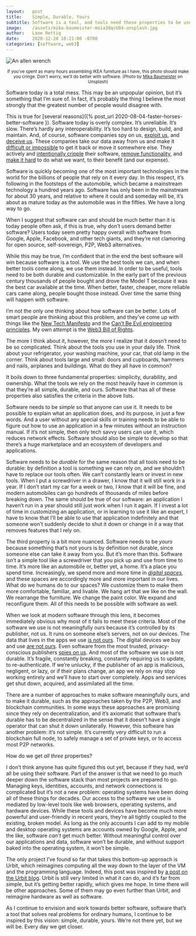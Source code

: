 ```yaml
---
layout:   post
title:    Simple, Durable, Yours
subtitle: Software is a tool, and tools need these properties to be useful.
image:    /assets/mika-baumeister-moia38qcU84-unsplash.jpg
author:   Lane Rettig
date:     2020-12-20 18:21:00 -0700
categories: [software, web3]
---
```

![An allen wrench]({{page.image}})

<p style="text-align: center"><sub>If you've spent as many hours assembling IKEA furniture as I have, this photo should make you cringe. Don't worry, we'll do better with software. (Photo by <a href="https://unsplash.com/@mbaumi?utm_source=unsplash&amp;utm_medium=referral&amp;utm_content=creditCopyText">Mika Baumeister</a> on Unsplash)</sub></p>

Software today is a total mess. This may be an unpopular opinion, but it’s something that I’m sure of. In fact, it’s probably the thing I believe the most strongly that the greatest number of people would disagree with.

This is true for [several reasons]({% post_url 2020-08-04-faster-horses-better-software }). Software today is overly complex. It’s unreliable. It’s slow. There’s hardly any interoperability. It’s too hard to design, build, and maintain. And, of course, software companies spy on us, [exploit us](https://en.wikipedia.org/wiki/Surveillance_capitalism), and [deceive us](https://www.applescotch.com/values/philosophy/society/2020/09/11/institutional-hypocrisy.html). These companies take our data away from us and make it [difficult or impossible](https://www.applescotch.com/data/sovereignty/2020/04/26/declaring-digital-independence.html) to get it back or move it somewhere else. They actively and [intentionally cripple](https://www.theverge.com/2012/8/16/3248079/twitter-limits-app-developers-control/in/3027522) their software, [remove functionality](https://9to5google.com/2019/07/11/google-kills-features-its-fine-calm-down/), and [make it hard](https://www.theverge.com/2018/2/15/17017864/google-removes-view-image-button-from-search-results) to do what we want, to their benefit (and our expense).

Software is quickly becoming one of the most important technologies in the world for the billions of people that rely on it every day. In this respect, it’s following in the footsteps of the automobile, which became a mainstream technology a hundred years ago. Software has only been in the mainstream for about 30 years, and relative to where it could and someday will be, it’s about as mature today as the automobile was in the fifties. We have a long way to go.

When I suggest that software can and should be much better than it is today people often ask, if this is true, why don’t users demand better software? Users today seem pretty happy overall with software from Google, Apple, Facebook, and other tech giants, and they’re not clamoring for open source, self-sovereign, P2P, Web3 alternatives.

While this may be true, I’m confident that in the end the best software will win because software is a tool. We use the best tools we can, and when better tools come along, we use them instead. In order to be useful, tools need to be both durable and customizable. In the early part of the previous century thousands of people bought and drove the Model T because it was the best car available at the time. When better, faster, cheaper, more reliable cars came along, people bought those instead. Over time the same thing will happen with software.

I’m not the only one thinking about how software can be better. Lots of smart people are thinking about this problem, and they’ve come up with things like the [New Tech Manifesto](http://bit.ly/datafesto) and the [Can’t Be Evil engineering principles](https://youtu.be/LbIavBeq5BE). My own attempt is the [Web3 Bill of Rights](https://forum.etherean.org/t/a-web3-bill-of-rights/210?u=lane).

The more I think about it, however, the more I realize that it doesn’t need to be so complicated. Think about the tools you use in your daily life. Think about your refrigerator, your washing machine, your car, that old lamp in the corner. Think about tools large and small: doors and cupboards, hammers and nails, airplanes and buildings. What do they all have in common?

It boils down to three fundamental properties: simplicity, durability, and ownership. What the tools we rely on the most heavily have in common is that they’re all simple, durable, and ours. Software that has all of these properties also satisfies the criteria in the above lists.

Software needs to be _simple_ so that anyone can use it. It needs to be possible to explain what an application does, and its purpose, in just a few words. And a user without any special skills or training needs to be able to figure out how to use an application in a few minutes without an instruction manual. If it’s not simple, then only tech savvy users can use it, which reduces network effects. Software should also be simple to develop so that there’s a huge marketplace and an ecosystem of developers and applications.

Software needs to be _durable_ for the same reason that all tools need to be durable: by definition a tool is something we can rely on, and we shouldn’t have to replace our tools often. We can’t constantly learn or invest in new tools. When I put a screwdriver in a drawer, I know that it will still work in a year. If I don’t start my car for a week or two, I know that it will be fine, and modern automobiles can go hundreds of thousands of miles before breaking down. The same should be true of our software: an application I haven’t run in a year should still just work when I run it again. If I invest a lot of time in customizing an application, or in learning to use it like an expert, I have to know that I’ll be able to use that application indefinitely and that someone won’t suddenly decide to shut it down or change in it a way that removes features that I rely on.

The third property is a bit more nuanced. Software needs to be _yours_ because something that’s not yours is by definition not durable, since someone else can take it away from you. But it’s more than this. Software isn’t a simple tool like a screwdriver that you pick up and use from time to time. It’s more like an automobile or, better yet, a home. It’s a place you spend time. Increasingly, we spend more and more time in _[digital spaces](https://www.etherean.org/blockchain/web3/software/2020/08/04/faster-horses-better-software.html#digital-spaces),_ and these spaces are accordingly more and more important in our lives. What do we humans do to our spaces? We customize them to make them more comfortable, familiar, and livable. We hang art that we like on the wall. We rearrange the furniture. We change the paint color. We expand and reconfigure them. All of this needs to be possible with software as well.

When we look at modern software through this lens, it becomes immediately obvious why most of it fails to meet these criteria. Most of the software we use is not meaningfully ours because it’s controlled by its publisher, not us. It runs on someone else’s servers, not on our devices. The data that lives in the apps we use [is not ours](https://www.applescotch.com/data/sovereignty/2020/04/26/declaring-digital-independence.html). The digital devices we buy and use [are not ours](https://www.androidcentral.com/who-really-owns-your-phone). Even software from the most trusted, privacy-conscious publishers [spies on us](https://sneak.berlin/20201112/your-computer-isnt-yours/). And most of the software we use is not durable. It’s fragile, constantly breaking, constantly requiring us to update, to re-authenticate. If we’re unlucky, if the publisher of an app is malicious, negligent, or lazy, or if their plans change, an app we rely on may stop working entirely and we’ll have to start over completely. Apps and services get shut down, acquired, and assimilated all the time.

There are a number of approaches to make software meaningfully ours, and to make it durable, such as the approaches taken by the P2P, Web3, and blockchain communities. In some ways these approaches are promising since they rely on decentralization, and it’s axiomatic that software that’s durable has to be decentralized in the sense that it doesn’t have a single operator that can shut it down unilaterally. However, this software has another problem: it’s not simple. It’s currently very difficult to run a blockchain full node, to safely manage a set of private keys, or to access most P2P networks.

How do we get _all three_ properties?

I don’t think anyone has quite figured this out yet, because if they had, we’d all be using their software. Part of the answer is that we need to go much deeper down the software stack than most projects are prepared to go. Managing keys, identities, accounts, and network connections is complicated but it’s not a new problem: operating systems have been doing all of these things for decades. Our access to the software we use is mediated by low-level tools like web browsers, operating systems, and hardware devices. While these tools and devices have become much more powerful and user-friendly in recent years, they’re all tightly coupled to the existing, broken model. As long as the only accounts I can add to my mobile and desktop operating systems are accounts owned by Google, Apple, and the like, software _can’t_ get much better. Without meaningful control over our applications and data, software won’t be durable, and without support baked into the operating system, it won’t be simple.

The only project I’ve found so far that takes this bottom-up approach is Urbit, which reimagines computing all the way down to the layer of the VM and the programming language. Indeed, this post was inspired by [a post on the Urbit blog](https://urbit.org/blog/simple-durable-yours/). Urbit is still very limited in what it can do, and it’s far from simple, but it’s getting better rapidly, which gives me hope. In time there will be other approaches. Some of them may go even further than Urbit, and reimagine hardware as well as software.

As I continue to envision and work towards better software, software that’s a tool that solves real problems for ordinary humans, I continue to be inspired by this vision: simple, durable, yours. We’re not there yet, but we will be. Every day we get closer.
